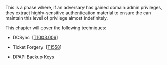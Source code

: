 This is a phase where, if an adversary has gained domain admin privileges, they extract highly-sensitive authentication material to ensure the can maintain this level of privilege almost indefinitely.

This chapter will cover the following techniques:

- DCSync  [[T1003.006](https://attack.mitre.org/techniques/T1003/006/)]
    
- Ticket Forgery  [[T1558](https://attack.mitre.org/techniques/T1558/)]
    
- DPAPI Backup Keys